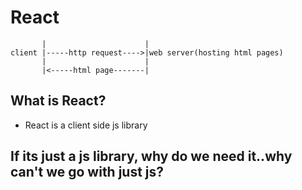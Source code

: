 # React

``` 
       |                      |
client |-----http request---->|web server(hosting html pages)
       |                      |
       |<-----html page-------|
```

## What is React?
- React is a client side js library

## If its just a js library, why do we need it..why can't we go with just js?

